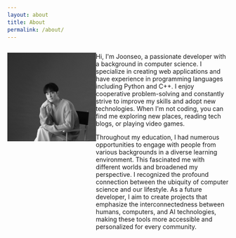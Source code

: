 ```yaml
---
layout: about
title: About
permalink: /about/
---
```


<div style="float: left; width: 40%;">

![Profile Picture](assets/img/profile.jpg)

</div>

<div style="float: right; width: 60%;">

Hi, I'm Joonseo, a passionate developer with a background in computer science. I specialize in creating web applications and have experience in programming languages including Python and C++. I enjoy cooperative problem-solving and constantly strive to improve my skills and adopt new technologies. When I'm not coding, you can find me exploring new places, reading tech blogs, or playing video games.

Throughout my education, I had numerous opportunities to engage with people from various backgrounds in a diverse learning environment. This fascinated me with different worlds and broadened my perspective. I recognized the profound connection between the ubiquity of computer science and our lifestyle. As a future developer, I aim to create projects that emphasize the interconnectedness between humans, computers, and AI technologies, making these tools more accessible and personalized for every community.

</div>
